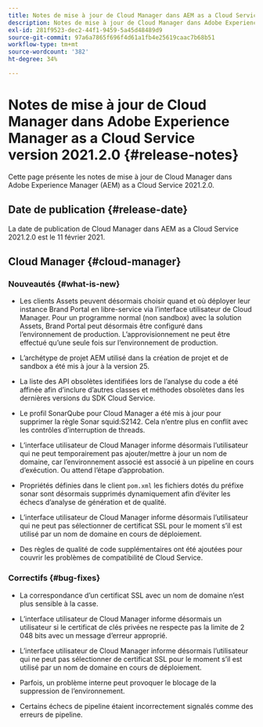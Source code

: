 ```yaml
---
title: Notes de mise à jour de Cloud Manager dans AEM as a Cloud Service version 2021.2.0
description: Notes de mise à jour de Cloud Manager dans Adobe Experience Manager (AEM) version as a Cloud Service 2021.2.0
exl-id: 281f9523-dec2-44f1-9459-5a45d48489d9
source-git-commit: 97a6a7865f696f4d61a1fb4e25619caac7b68b51
workflow-type: tm+mt
source-wordcount: '382'
ht-degree: 34%

---
```


# Notes de mise à jour de Cloud Manager dans Adobe Experience Manager as a Cloud Service version 2021.2.0 {#release-notes}

Cette page présente les notes de mise à jour de Cloud Manager dans Adobe Experience Manager (AEM) as a Cloud Service 2021.2.0.

## Date de publication {#release-date}

La date de publication de Cloud Manager dans AEM as a Cloud Service 2021.2.0 est le 11 février 2021.

## Cloud Manager {#cloud-manager}

### Nouveautés {#what-is-new}

* Les clients Assets peuvent désormais choisir quand et où déployer leur instance Brand Portal en libre-service via l’interface utilisateur de Cloud Manager. Pour un programme normal (non sandbox) avec la solution Assets, Brand Portal peut désormais être configuré dans l’environnement de production. L’approvisionnement ne peut être effectué qu’une seule fois sur l’environnement de production.

* L’archétype de projet AEM utilisé dans la création de projet et de sandbox a été mis à jour à la version 25.

* La liste des API obsolètes identifiées lors de l’analyse du code a été affinée afin d’inclure d’autres classes et méthodes obsolètes dans les dernières versions du SDK Cloud Service.

* Le profil SonarQube pour Cloud Manager a été mis à jour pour supprimer la règle Sonar squid:S2142. Cela n’entre plus en conflit avec les contrôles d’interruption de threads.

* L’interface utilisateur de Cloud Manager informe désormais l’utilisateur qui ne peut temporairement pas ajouter/mettre à jour un nom de domaine, car l’environnement associé est associé à un pipeline en cours d’exécution. Ou attend l’étape d’approbation.

* Propriétés définies dans le client `pom.xml` les fichiers dotés du préfixe sonar sont désormais supprimés dynamiquement afin d’éviter les échecs d’analyse de génération et de qualité.

* L’interface utilisateur de Cloud Manager informe désormais l’utilisateur qui ne peut pas sélectionner de certificat SSL pour le moment s’il est utilisé par un nom de domaine en cours de déploiement.

* Des règles de qualité de code supplémentaires ont été ajoutées pour couvrir les problèmes de compatibilité de Cloud Service.

### Correctifs  {#bug-fixes}

* La correspondance d’un certificat SSL avec un nom de domaine n’est plus sensible à la casse.

* L’interface utilisateur de Cloud Manager informe désormais un utilisateur si le certificat de clés privées ne respecte pas la limite de 2 048 bits avec un message d’erreur approprié.

* L’interface utilisateur de Cloud Manager informe désormais l’utilisateur qui ne peut pas sélectionner de certificat SSL pour le moment s’il est utilisé par un nom de domaine en cours de déploiement.

* Parfois, un problème interne peut provoquer le blocage de la suppression de l’environnement.

* Certains échecs de pipeline étaient incorrectement signalés comme des erreurs de pipeline.
